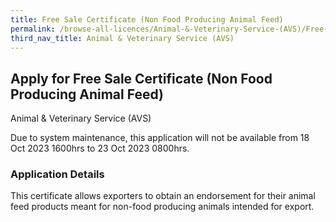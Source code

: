 ```yaml
---
title: Free Sale Certificate (Non Food Producing Animal Feed)
permalink: /browse-all-licences/Animal-&-Veterinary-Service-(AVS)/Free-Sale-Certificate-(Non-Food-Producing-Animal-Feed)
third_nav_title: Animal & Veterinary Service (AVS)
---
```


## Apply for Free Sale Certificate (Non Food Producing Animal Feed)

Animal & Veterinary Service (AVS)

<p>Due to system maintenance, this application will not be available from 18 Oct 2023 1600hrs to 23 Oct 2023 0800hrs.</p>

<H3>Application Details</H3>

<p>This certificate allows exporters to obtain an endorsement for their animal feed products meant for non-food producing animals intended for export.</p>


